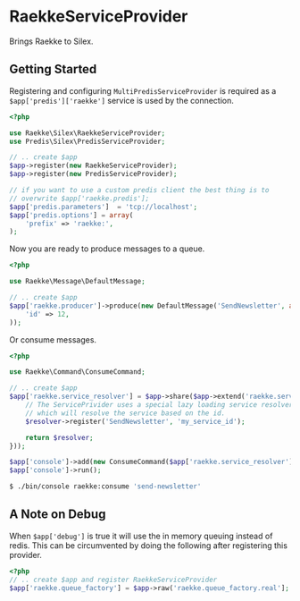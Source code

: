 RaekkeServiceProvider
=====================

Brings Raekke to Silex.

Getting Started
---------------

Registering and configuring `MultiPredisServiceProvider` is required as a
`$app['predis']['raekke']` service is used by the connection.

``` php
<?php

use Raekke\Silex\RaekkeServiceProvider;
use Predis\Silex\PredisServiceProvider;

// .. create $app
$app->register(new RaekkeServiceProvider);
$app->register(new PredisServiceProvider);

// if you want to use a custom predis client the best thing is to
// overwrite $app['raekke.predis'];
$app['predis.parameters']  = 'tcp://localhost';
$app['predis.options'] = array(
    'prefix' => 'raekke:',
);
```

Now you are ready to produce messages to a queue.

``` php
<?php

use Raekke\Message\DefaultMessage;

// .. create $app
$app['raekke.producer']->produce(new DefaultMessage('SendNewsletter', array(
    'id' => 12,
));
```

Or consume messages.

``` php
<?php

use Raekke\Command\ConsumeCommand;

// .. create $app
$app['raekke.service_resolver'] = $app->share($app->extend('raekke.service_resolver', function ($resolver, $app) {
    // The ServicePrivider uses a special lazy loading service resolver.
    // which will resolve the service based on the id.
    $resolver->register('SendNewsletter', 'my_service_id');

    return $resolver;
}));

$app['console']->add(new ConsumeCommand($app['raekke.service_resolver'], $app['raekke.queue_factory']));
$app['console']->run();
```

``` bash
$ ./bin/console raekke:consume 'send-newsletter'
```

A Note on Debug
---------------

When `$app['debug']` is true it will use the in memory queuing instead of redis.
This can be circumvented by doing the following after registering this provider.

``` php
<?php
// .. create $app and register RaekkeServiceProvider
$app['raekke.queue_factory'] = $app->raw('raekke.queue_factory.real'];
```
